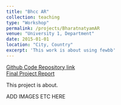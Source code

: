 ```yaml
---
title: "Bhcc AR"
collection: teaching
type: "Workshop"
permalink: /projects/BharatnatyamAR
venue: "University 1, Department"
date: 2015-01-01
location: "City, Country"
excerpt: 'This work is about using fewbb'
---
```


[Github Code Repository link](https://github.com/SiddharthSaravanan/BharatanatyamAR)
<br />
[Final Project Report](https://www.researchgate.net/publication/351559537_Composition_and_Rendering_of_Bharatanatyam_Performance_in_Augmented_Reality)

This project is about.

ADD IMAGES ETC HERE
